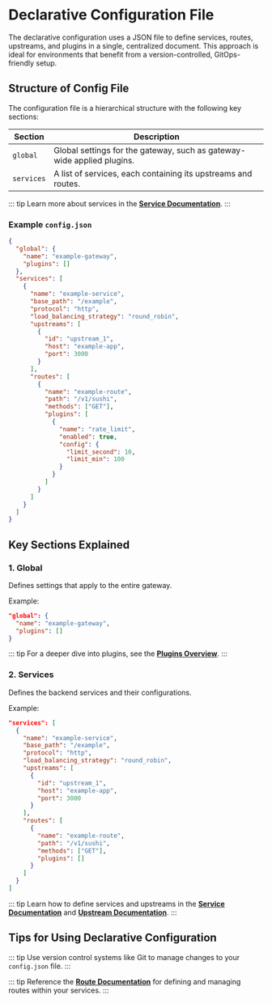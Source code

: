 # Declarative Configuration File

The declarative configuration uses a JSON file to define services, routes, upstreams, and plugins in a single, centralized document. This approach is ideal for environments that benefit from a version-controlled, GitOps-friendly setup.

## Structure of Config File

The configuration file is a hierarchical structure with the following key sections:

| Section    | Description                                                            |
| ---------- | ---------------------------------------------------------------------- |
| `global`   | Global settings for the gateway, such as gateway-wide applied plugins. |
| `services` | A list of services, each containing its upstreams and routes.          |

::: tip
Learn more about services in the **[Service Documentation](../entities/service.md)**.
:::

### Example `config.json`

```json
{
  "global": {
    "name": "example-gateway",
    "plugins": []
  },
  "services": [
    {
      "name": "example-service",
      "base_path": "/example",
      "protocol": "http",
      "load_balancing_strategy": "round_robin",
      "upstreams": [
        {
          "id": "upstream_1",
          "host": "example-app",
          "port": 3000
        }
      ],
      "routes": [
        {
          "name": "example-route",
          "path": "/v1/sushi",
          "methods": ["GET"],
          "plugins": [
            {
              "name": "rate_limit",
              "enabled": true,
              "config": {
                "limit_second": 10,
                "limit_min": 100
              }
            }
          ]
        }
      ]
    }
  ]
}
```

## Key Sections Explained

### 1. Global

Defines settings that apply to the entire gateway.

Example:

```json
"global": {
  "name": "example-gateway",
  "plugins": []
}
```

::: tip
For a deeper dive into plugins, see the **[Plugins Overview](../../plugins/index.md)**.
:::

### 2. Services

Defines the backend services and their configurations.

Example:

```json
"services": [
  {
    "name": "example-service",
    "base_path": "/example",
    "protocol": "http",
    "load_balancing_strategy": "round_robin",
    "upstreams": [
      {
        "id": "upstream_1",
        "host": "example-app",
        "port": 3000
      }
    ],
    "routes": [
      {
        "name": "example-route",
        "path": "/v1/sushi",
        "methods": ["GET"],
        "plugins": []
      }
    ]
  }
]
```

::: tip
Learn how to define services and upstreams in the **[Service Documentation](../entities/service.md)** and **[Upstream Documentation](../entities/upstream.md)**.
:::

## Tips for Using Declarative Configuration

::: tip
Use version control systems like Git to manage changes to your `config.json` file.
:::

::: tip
Reference the **[Route Documentation](../entities/route.md)** for defining and managing routes within your services.
:::
